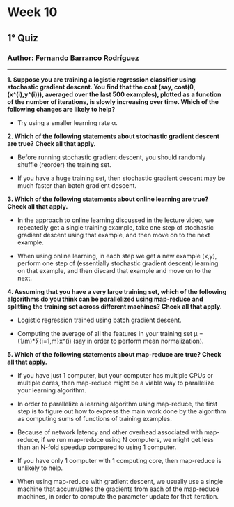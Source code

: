 ﻿# Week 10

## 1° Quiz

### Author: Fernando Barranco Rodríguez

---

**1. Suppose you are training a logistic regression classifier using stochastic gradient descent. You find that the cost (say, cost(θ,(x^(i),y^(i))), averaged over the last 500 examples), plotted as a function of the number of iterations, is slowly increasing over time. Which of the following changes are likely to help?**

* Try using a smaller learning rate α.

**2. Which of the following statements about stochastic gradient descent are true? Check all that apply.**

* Before running stochastic gradient descent, you should randomly shuffle (reorder) the training set.

* If you have a huge training set, then stochastic gradient descent may be much faster than batch gradient descent.

**3. Which of the following statements about online learning are true? Check all that apply.**

* In the approach to online learning discussed in the lecture video, we repeatedly get a single training example, take one step of stochastic gradient descent using that example, and then move on to the next example.

* When using online learning, in each step we get a new example (x,y), perform one step of (essentially stochastic gradient descent) learning on that example, and then discard that example and move on to the next.

**4. Assuming that you have a very large training set, which of the following algorithms do you think can be parallelized using map-reduce and splitting the training set across different machines? Check all that apply.**

* Logistic regression trained using batch gradient descent.

* Computing the average of all the features in your training set μ = (1/m)*∑{i=1,m}x^(i) (say in order to perform mean normalization).

**5. Which of the following statements about map-reduce are true? Check all that apply.**

* If you have just 1 computer, but your computer has multiple CPUs or multiple cores, then map-reduce might be a viable way to parallelize your learning algorithm.

* In order to parallelize a learning algorithm using map-reduce, the first step is to figure out how to express the main work done by the algorithm as computing sums of functions of training examples.

* Because of network latency and other overhead associated with map-reduce, if we run map-reduce using N computers, we might get less than an N-fold speedup compared to using 1 computer.

* If you have only 1 computer with 1 computing core, then map-reduce is unlikely to help.

* When using map-reduce with gradient descent, we usually use a single machine that accumulates the gradients from each of the map-reduce machines, in order to compute the parameter update for that iteration.
